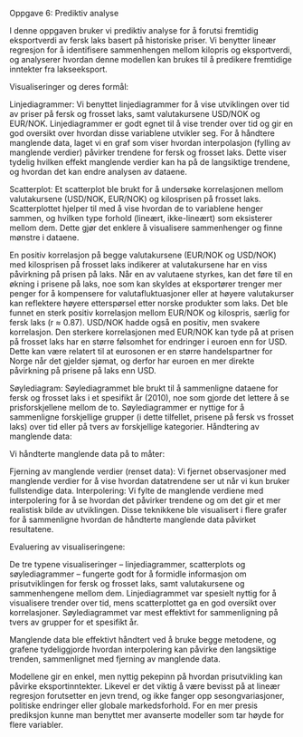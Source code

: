 Oppgave 6: Prediktiv analyse

I denne oppgaven bruker vi prediktiv analyse for å forutsi fremtidig eksportverdi av fersk laks basert på historiske priser. Vi benytter lineær regresjon for å identifisere sammenhengen mellom kilopris og eksportverdi, og analyserer hvordan denne modellen kan brukes til å predikere fremtidige inntekter fra lakseeksport.


Visualiseringer og deres formål:

Linjediagrammer:
Vi benyttet linjediagrammer for å vise utviklingen over tid av priser på fersk og frosset laks, samt valutakursene USD/NOK og EUR/NOK. Linjediagrammer er godt egnet til å vise trender over tid og gir en god oversikt over hvordan disse variablene utvikler seg.
For å håndtere manglende data, laget vi en graf som viser hvordan interpolasjon (fylling av manglende verdier) påvirker trendene for fersk og frosset laks. Dette viser tydelig hvilken effekt manglende verdier kan ha på de langsiktige trendene, og hvordan det kan endre analysen av dataene.

Scatterplot:
Et scatterplot ble brukt for å undersøke korrelasjonen mellom valutakursene (USD/NOK, EUR/NOK) og kilosprisen på frosset laks. Scatterplottet hjelper til med å vise hvordan de to variablene henger sammen, og hvilken type forhold (lineært, ikke-lineært) som eksisterer mellom dem. Dette gjør det enklere å visualisere sammenhenger og finne mønstre i dataene.

En positiv korrelasjon på begge valutakursene (EUR/NOK og USD/NOK) med kilosprisen på frosset laks indikerer at valutakursene har en viss påvirkning på prisen på laks. Når en av valutaene styrkes, kan det føre til en økning i prisene på laks, noe som kan skyldes at eksportører trenger mer penger for å kompensere for valutafluktuasjoner eller at høyere valutakurser kan reflektere høyere etterspørsel etter norske produkter som laks.
Det ble funnet en sterk positiv korrelasjon mellom EUR/NOK og kilospris, særlig for fersk laks (r ≈ 0.87). USD/NOK hadde også en positiv, men svakere korrelasjon. Den sterkere korrelasjonen med EUR/NOK kan tyde på at prisen på frosset laks har en større følsomhet for endringer i euroen enn for USD. Dette kan være relatert til at eurosonen er en større handelspartner for Norge når det gjelder sjømat, og derfor har euroen en mer direkte påvirkning på prisene på laks enn USD.

Søylediagram:
Søylediagrammet ble brukt til å sammenligne dataene for fersk og frosset laks i et spesifikt år (2010), noe som gjorde det lettere å se prisforskjellene mellom de to. Søylediagrammer er nyttige for å sammenligne forskjellige grupper (i dette tilfellet, prisene på fersk vs frosset laks) over tid eller på tvers av forskjellige kategorier.
Håndtering av manglende data:

Vi håndterte manglende data på to måter:

Fjerning av manglende verdier (renset data): Vi fjernet observasjoner med manglende verdier for å vise hvordan datatrendene ser ut når vi kun bruker fullstendige data.
Interpolering: Vi fylte de manglende verdiene med interpolering for å se hvordan det påvirker trendene og om det gir et mer realistisk bilde av utviklingen.
Disse teknikkene ble visualisert i flere grafer for å sammenligne hvordan de håndterte manglende data påvirket resultatene.

Evaluering av visualiseringene:

De tre typene visualiseringer – linjediagrammer, scatterplots og søylediagrammer – fungerte godt for å formidle informasjon om prisutviklingen for fersk og frosset laks, samt valutakursene og sammenhengene mellom dem. Linjediagrammet var spesielt nyttig for å visualisere trender over tid, mens scatterplottet ga en god oversikt over korrelasjoner. 
Søylediagrammet var mest effektivt for sammenligning på tvers av grupper for et spesifikt år.

Manglende data ble effektivt håndtert ved å bruke begge metodene, og grafene tydeliggjorde hvordan interpolering kan påvirke den langsiktige trenden, sammenlignet med fjerning av manglende data.

Modellene gir en enkel, men nyttig pekepinn på hvordan prisutvikling kan påvirke eksportinntekter. Likevel er det viktig å være bevisst på at lineær regresjon forutsetter en jevn trend, og ikke fanger opp sesongvariasjoner, politiske endringer eller globale markedsforhold. For en mer presis prediksjon kunne man benyttet mer avanserte modeller som tar høyde for flere variabler.
